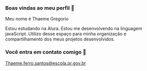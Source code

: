 ### Boas vindas ao meu perfil 💜

Meu nome é Thaeme Gregorio

Estou estudando na Alura.
Estou me desenvolvendo na linguagem javaScript.
Utilizo desse espaço para minha organização e compartilhamento dos meus projetos desenvolvidos.

### Você entra em contato comigo 📧

Thaeme.ferro.santos@escola.pr.gov.br
